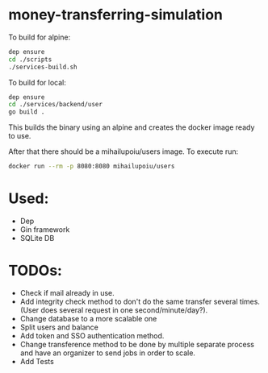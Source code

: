 # money-transferring-simulation



To build for alpine:
```bash 
dep ensure
cd ./scripts
./services-build.sh
```
To build for local:
```bash 
dep ensure
cd ./services/backend/user
go build .
```

This builds the binary using an alpine and creates the docker image ready to use.


After that there should be a mihailupoiu/users image. To execute run:

```bash 
docker run --rm -p 8080:8080 mihailupoiu/users 
```

# Used:
* Dep
* Gin framework
* SQLite DB

# TODOs:

* Check if mail already in use.
* Add integrity check method to don't do the same transfer several times. (User does several request in one second/minute/day?).
* Change database to a more scalable one
* Split users and balance
* Add token and SSO authentication method.
* Change transference method to be done by multiple separate process and have an organizer to send jobs in order to scale.
* Add Tests